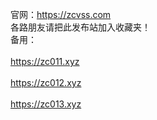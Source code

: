 官网：https://zcvss.com<br> 
各路朋友请把此发布站加入收藏夹！<br>
备用：<br>
<br>
https://zc011.xyz<br>
       <br>
https://zc012.xyz<br>
       <br>
https://zc013.xyz<br>


       
